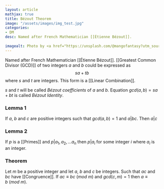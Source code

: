 ```yaml
---
layout: article
mathjax: true
title: Bézout Theorem
image: "/assets/images/img_test.jpg"
categories:
- DM
desc: Named after French Mathematician [[Étienne Bézout]].
 
imagealt: Photo by <a href="https://unsplash.com/@mangofantasy?utm_source=unsplash&utm_medium=referral&utm_content=creditCopyText">Tim Johnson</a> on <a href="https://unsplash.com/s/photos/logic?utm_source=unsplash&utm_medium=referral&utm_content=creditCopyText">Unsplash</a>
---
```

Named after French Mathematician [[Étienne Bézout]].
[[Greatest Common Divisor (GCD)]] of two integers $a$ and $b$ could be expressed as 
$$sa + tb$$
where $s$ and $t$ are integers. This form is a [[Linear Combination]].

$s$ and $t$ will be called *Bézout coefficients* of $a$ and $b$.
Equation $gcd(a, b) = sa + bt$ is called *Bézout Identity*.

### Lemma 1
If $a$, $b$ and $c$ are positive integers such that $gcd(a, b) = 1$ and $a | bc$. Then $a | c$

### Lemma 2
If $p$ is a [[Primes]] and $p | a_1, a_2, \dots a_n$ then $p | a_i$ for some integer $i$ where $a_i$ is an integer.

### Theorem
Let $m$ be a positive integer and let $a$, $b$ and $c$ be integers. Such that $ac$ and $bc$ have [[Congruence]].
If $ac \equiv bc\ (mod\ m)$ and $gcd(c, m) = 1$ then $a \equiv b\ (mod\ m)$.
